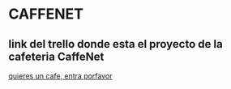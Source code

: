 # CAFFENET  
## link del trello donde esta el proyecto de la cafeteria CaffeNet  
[quieres un cafe, entra porfavor](https://trello.com/b/CusI1r7v/caffenet)

